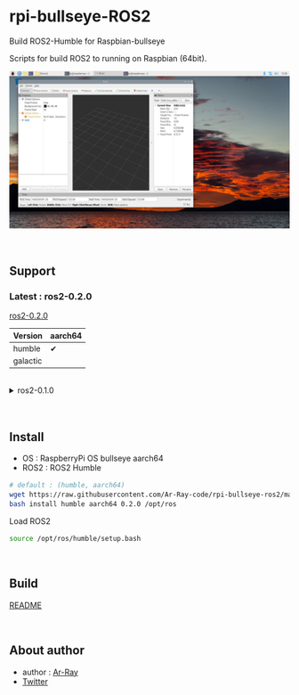# rpi-bullseye-ROS2

Build ROS2-Humble for Raspbian-bullseye

Scripts for build ROS2 to running on Raspbian (64bit).

![](./images_for_readme//rviz_rpi.jpg)

<br>

## Support

### Latest : ros2-0.2.0

[ros2-0.2.0](https://github.com/Ar-Ray-code/rpi-bullseye-ros2/releases/tag/ros2-0.2.0)

| Version | aarch64 |
| --- | --- |
| humble | ✔ |
| galactic | |

<br>

<details><summary>ros2-0.1.0</summary>

[ros2-0.1.0](https://github.com/Ar-Ray-code/rpi-bullseye-ros2/releases/tag/ros2-0.1.0)


### ❌ Excluded packages ❌

- RViz
- rosbag
- rqt

<br>

| Version | aarch64 | arm7l |
| --- | --- | --- |
| humble | ✔ | ✔ |
| galactic | | ✔ |

</details>

<br>

<br>

## Install

- OS   : RaspberryPi OS bullseye aarch64
- ROS2 : ROS2 Humble

```bash
# default : (humble, aarch64)
wget https://raw.githubusercontent.com/Ar-Ray-code/rpi-bullseye-ros2/main/install.bash
bash install humble aarch64 0.2.0 /opt/ros
```

Load ROS2

```bash
source /opt/ros/humble/setup.bash
```

<br>

## Build

[README](./build/README.md)

<br>

## About author

- author : [Ar-Ray](https://github.com/Ar-Ray-code)
- [Twitter](https://twitter.com/Ray255Ar)
